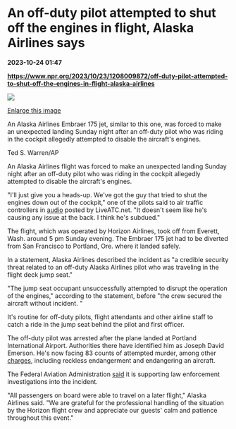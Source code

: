# An off-duty pilot attempted to shut off the engines in flight, Alaska Airlines says

**2023-10-24 01:47**

**https://www.npr.org/2023/10/23/1208009872/off-duty-pilot-attempted-to-shut-off-the-engines-in-flight-alaska-airlines**

 ![](https://media.npr.org/assets/img/2023/10/23/ap19063747974603_wide-e5c4018c8f4a0d2708955edc044a1de0c69943b9-s1100-c50.jpg) 

[Enlarge this image](https://media.npr.org/assets/img/2023/10/23/ap19063747974603_wide-e5c4018c8f4a0d2708955edc044a1de0c69943b9-s1200.jpg)

An Alaska Airlines Embraer 175 jet, similar to this one, was forced to make an unexpected landing Sunday night after an off-duty pilot who was riding in the cockpit allegedly attempted to disable the aircraft's engines.

Ted S. Warren/AP

An Alaska Airlines flight was forced to make an unexpected landing Sunday night after an off-duty pilot who was riding in the cockpit allegedly attempted to disable the aircraft's engines.

"I'll just give you a heads-up. We've got the guy that tried to shut the engines down out of the cockpit," one of the pilots said to air traffic controllers in [audio](https://archive.liveatc.net/kpdx/KPDX-ZSE-Oct-23-2023-0100Z.mp3) posted by LiveATC.net. "It doesn't seem like he's causing any issue at the back. I think he's subdued."

The flight, which was operated by Horizon Airlines, took off from Everett, Wash. around 5 pm Sunday evening. The Embraer 175 jet had to be diverted from San Francisco to Portland, Ore. where it landed safely.

In a statement, Alaska Airlines described the incident as "a credible security threat related to an off-duty Alaska Airlines pilot who was traveling in the flight deck jump seat."

"The jump seat occupant unsuccessfully attempted to disrupt the operation of the engines," according to the statement, before "the crew secured the aircraft without incident. "

It's routine for off-duty pilots, flight attendants and other airline staff to catch a ride in the jump seat behind the pilot and first officer.

The off-duty pilot was arrested after the plane landed at Portland International Airport. Authorities there have identified him as Joseph David Emerson. He's now facing 83 counts of attempted murder, among other [charges](https://www.mcso.us/PAID/Home/Booking/1573087), including reckless endangerment and endangering an aircraft.

The Federal Aviation Administration [said](https://twitter.com/faanews/status/1716496565488042167?s=46&t=qTJ80r79EuWWGQLG3tjiKA) it is supporting law enforcement investigations into the incident.

"All passengers on board were able to travel on a later flight," Alaska Airlines said. "We are grateful for the professional handling of the situation by the Horizon flight crew and appreciate our guests' calm and patience throughout this event."